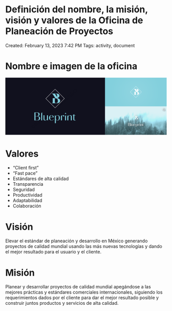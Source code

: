 # Definición del nombre, la misión, visión y valores de la Oficina de Planeación de Proyectos

Created: February 13, 2023 7:42 PM
Tags: activity, document

# Nombre e imagen de la oficina

![Logo](img/logo.png)

# Valores

- “Client first”
- “Fast pace”
- Estándares de alta calidad
- Transparencia
- Seguridad
- Productividad
- Adaptabilidad
- Colaboración

# Visión

Elevar el estándar de planeación y desarrollo en México generando proyectos de calidad mundial usando las más nuevas tecnologías y dando el mejor resultado para el usuario y el cliente.

# Misión

Planear y desarrollar proyectos de calidad mundial apegándose a las mejores prácticas y estándares comerciales internacionales, siguiendo los requerimientos dados por el cliente para dar el mejor resultado posible y construir juntos productos y servicios de alta calidad.
